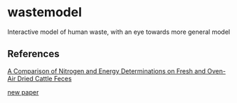 # wastemodel
Interactive model of human waste, with an eye towards more general model

## References

[A Comparison of Nitrogen and Energy Determinations on Fresh and Oven-Air Dried Cattle Feces](https://www.sciencedirect.com/science/article/pii/S0022030259906368)

[](https://www.sciencedirect.com/science/article/pii/S0022030259908446)
[new paper](https://www.sciencedirect.com/science/article/pii/S0022030259908446)
